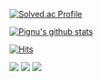 

[![Solved.ac Profile](http://mazassumnida.wtf/api/v2/generate_badge?boj=syaoran215)](https://solved.ac/syaoran215/)

[![Pignu's github stats](https://github-readme-stats.vercel.app/api?username=pignuante&show_icons=true&theme=highcontrast)](https://github.com/anuraghazra/github-readme-stats)

[![Hits](https://hits.seeyoufarm.com/api/count/incr/badge.svg?url=https%3A%2F%2Fgithub.com%2Fpignuante)](https://hits.seeyoufarm.com)

<img src="https://img.shields.io/badge/Python-3766AB?style=flat-square&logo=Python&logoColor=white"/></a>
<img src="https://img.shields.io/badge/Java-007396?style=flat-square&logo=Java&logoColor=white"/></a>
<img src="https://img.shields.io/badge/Go-00ADD8?style=flat-square&logo=Go&logoColor=white"/></a>



 
